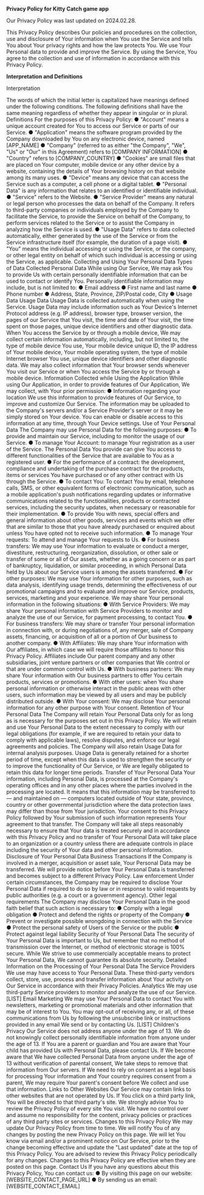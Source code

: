 **Privacy Policy for Kitty Catch game app**

Our Privacy Policy was last updated on 2024.02.28.

This Privacy Policy describes Our policies and procedures on the collection, use and disclosure of Your information when You use the Service and tells You about Your privacy rights and how the law protects You. We use Your Personal data to provide and improve the Service. By using the Service, You agree to the collection and use of information in accordance with this Privacy Policy. 

**Interpretation and Definitions**

Interpretation

The words of which the initial letter is capitalized have meanings defined under the following conditions.
The following definitions shall have the same meaning regardless of whether they appear in singular or in
plural.
Definitions
For the purposes of this Privacy Policy:
● "Account" means a unique account created for You to access our Service or parts of our Service.
● "Application" means the software program provided by the Company downloaded by You on any
electronic device, named [APP_NAME]
● "Company" (referred to as either "the Company", "We", "Us" or "Our" in this Agreement) refers to
[COMPANY INFORMATION]
● "Country" refers to [COMPANY_COUNTRY]
● "Cookies" are small files that are placed on Your computer, mobile device or any other device by a
website, containing the details of Your browsing history on that website among its many uses.
● "Device" means any device that can access the Service such as a computer, a cell phone or a
digital tablet.
● "Personal Data" is any information that relates to an identified or identifiable individual.
● "Service" refers to the Website.
● "Service Provider" means any natural or legal person who processes the data on behalf of the
Company. It refers to third-party companies or individuals employed by the Company to facilitate the
Service, to provide the Service on behalf of the Company, to perform services related to the Service
or to assist the Company in analyzing how the Service is used.
● "Usage Data" refers to data collected automatically, either generated by the use of the Service or
from the Service infrastructure itself (for example, the duration of a page visit).
● "You" means the individual accessing or using the Service, or the company, or other legal entity on
behalf of which such individual is accessing or using the Service, as applicable.
Collecting and Using Your Personal Data
Types of Data Collected
Personal Data
While using Our Service, We may ask You to provide Us with certain personally identifiable information that
can be used to contact or identify You. Personally identifiable information may include, but is not limited to:
● Email address
● First name and last name
● Phone number
● Address, State, Province, ZIP/Postal code, City
● Usage Data
Usage Data
Usage Data is collected automatically when using the Service.
Usage Data may include information such as Your Device's Internet Protocol address (e.g. IP address),
browser type, browser version, the pages of our Service that You visit, the time and date of Your visit, the
time spent on those pages, unique device identifiers and other diagnostic data.
When You access the Service by or through a mobile device, We may collect certain information
automatically, including, but not limited to, the type of mobile device You use, Your mobile device unique ID,
the IP address of Your mobile device, Your mobile operating system, the type of mobile Internet browser
You use, unique device identifiers and other diagnostic data.
We may also collect information that Your browser sends whenever You visit our Service or when You
access the Service by or through a mobile device.
Information Collected while Using the Application
While using Our Application, in order to provide features of Our Application, We may collect, with Your prior
permission:
● Information regarding your location
We use this information to provide features of Our Service, to improve and customize Our Service.
The information may be uploaded to the Company's servers and/or a Service Provider's server or it
may be simply stored on Your device.
You can enable or disable access to this information at any time, through Your Device settings.
Use of Your Personal Data
The Company may use Personal Data for the following purposes:
● To provide and maintain our Service, including to monitor the usage of our Service.
● To manage Your Account: to manage Your registration as a user of the Service. The Personal
Data You provide can give You access to different functionalities of the Service that are available to
You as a registered user.
● For the performance of a contract: the development, compliance and undertaking of the purchase
contract for the products, items or services You have purchased or of any other contract with Us
through the Service.
● To contact You: To contact You by email, telephone calls, SMS, or other equivalent forms of
electronic communication, such as a mobile application's push notifications regarding updates or
informative communications related to the functionalities, products or contracted services, including
the security updates, when necessary or reasonable for their implementation.
● To provide You with news, special offers and general information about other goods, services and
events which we offer that are similar to those that you have already purchased or enquired about
unless You have opted not to receive such information.
● To manage Your requests: To attend and manage Your requests to Us.
● For business transfers: We may use Your information to evaluate or conduct a merger, divestiture,
restructuring, reorganization, dissolution, or other sale or transfer of some or all of Our assets,
whether as a going concern or as part of bankruptcy, liquidation, or similar proceeding, in which
Personal Data held by Us about our Service users is among the assets transferred.
● For other purposes: We may use Your information for other purposes, such as data analysis,
identifying usage trends, determining the effectiveness of our promotional campaigns and to
evaluate and improve our Service, products, services, marketing and your experience.
We may share Your personal information in the following situations:
● With Service Providers: We may share Your personal information with Service Providers to
monitor and analyze the use of our Service, for payment processing, to contact You.
● For business transfers: We may share or transfer Your personal information in connection with, or
during negotiations of, any merger, sale of Company assets, financing, or acquisition of all or a
portion of Our business to another company.
● With Affiliates: We may share Your information with Our affiliates, in which case we will require
those affiliates to honor this Privacy Policy. Affiliates include Our parent company and any other
subsidiaries, joint venture partners or other companies that We control or that are under common
control with Us.
● With business partners: We may share Your information with Our business partners to offer You
certain products, services or promotions.
● With other users: when You share personal information or otherwise interact in the public areas
with other users, such information may be viewed by all users and may be publicly distributed
outside.
● With Your consent: We may disclose Your personal information for any other purpose with Your
consent.
Retention of Your Personal Data
The Company will retain Your Personal Data only for as long as is necessary for the purposes set out in this
Privacy Policy. We will retain and use Your Personal Data to the extent necessary to comply with our legal
obligations (for example, if we are required to retain your data to comply with applicable laws), resolve
disputes, and enforce our legal agreements and policies.
The Company will also retain Usage Data for internal analysis purposes. Usage Data is generally retained
for a shorter period of time, except when this data is used to strengthen the security or to improve the
functionality of Our Service, or We are legally obligated to retain this data for longer time periods.
Transfer of Your Personal Data
Your information, including Personal Data, is processed at the Company's operating offices and in any
other places where the parties involved in the processing are located. It means that this information may be
transferred to — and maintained on — computers located outside of Your state, province, country or other
governmental jurisdiction where the data protection laws may differ than those from Your jurisdiction.
Your consent to this Privacy Policy followed by Your submission of such information represents Your
agreement to that transfer.
The Company will take all steps reasonably necessary to ensure that Your data is treated securely and in
accordance with this Privacy Policy and no transfer of Your Personal Data will take place to an organization
or a country unless there are adequate controls in place including the security of Your data and other
personal information.
Disclosure of Your Personal Data
Business Transactions
If the Company is involved in a merger, acquisition or asset sale, Your Personal Data may be transferred.
We will provide notice before Your Personal Data is transferred and becomes subject to a different Privacy
Policy.
Law enforcement
Under certain circumstances, the Company may be required to disclose Your Personal Data if required to
do so by law or in response to valid requests by public authorities (e.g. a court or a government agency).
Other legal requirements
The Company may disclose Your Personal Data in the good faith belief that such action is necessary to:
● Comply with a legal obligation
● Protect and defend the rights or property of the Company
● Prevent or investigate possible wrongdoing in connection with the Service
● Protect the personal safety of Users of the Service or the public
● Protect against legal liability
Security of Your Personal Data
The security of Your Personal Data is important to Us, but remember that no method of transmission over
the Internet, or method of electronic storage is 100% secure. While We strive to use commercially
acceptable means to protect Your Personal Data, We cannot guarantee its absolute security.
Detailed Information on the Processing of Your Personal Data
The Service Providers We use may have access to Your Personal Data. These third-party vendors collect,
store, use, process and transfer information about Your activity on Our Service in accordance with their
Privacy Policies.
Analytics
We may use third-party Service providers to monitor and analyze the use of our Service.
[LIST]
Email Marketing
We may use Your Personal Data to contact You with newsletters, marketing or promotional materials and
other information that may be of interest to You. You may opt-out of receiving any, or all, of these
communications from Us by following the unsubscribe link or instructions provided in any email We send or
by contacting Us.
[LIST]
Children's Privacy
Our Service does not address anyone under the age of 13. We do not knowingly collect personally
identifiable information from anyone under the age of 13. If You are a parent or guardian and You are aware
that Your child has provided Us with Personal Data, please contact Us. If We become aware that We have
collected Personal Data from anyone under the age of 13 without verification of parental consent, We take
steps to remove that information from Our servers.
If We need to rely on consent as a legal basis for processing Your information and Your country requires
consent from a parent, We may require Your parent's consent before We collect and use that information.
Links to Other Websites
Our Service may contain links to other websites that are not operated by Us. If You click on a third party
link, You will be directed to that third party's site. We strongly advise You to review the Privacy Policy of
every site You visit.
We have no control over and assume no responsibility for the content, privacy policies or practices of any
third party sites or services.
Changes to this Privacy Policy
We may update Our Privacy Policy from time to time. We will notify You of any changes by posting the new
Privacy Policy on this page.
We will let You know via email and/or a prominent notice on Our Service, prior to the change becoming
effective and update the "Last updated" date at the top of this Privacy Policy.
You are advised to review this Privacy Policy periodically for any changes. Changes to this Privacy Policy
are effective when they are posted on this page.
Contact Us
If you have any questions about this Privacy Policy, You can contact us:
● By visiting this page on our website: [WEBSITE_CONTACT_PAGE_URL]
● By sending us an email: [WEBSITE_CONTACT_EMAIL]
